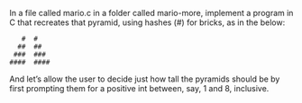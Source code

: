 In a file called mario.c in a folder called mario-more, implement a program in C that recreates that pyramid, using hashes (#) for bricks, as in the below:
```
   #  #
  ##  ##
 ###  ###
####  ####
```
And let’s allow the user to decide just how tall the pyramids should be by first prompting them for a positive int between, say, 1 and 8, inclusive.
